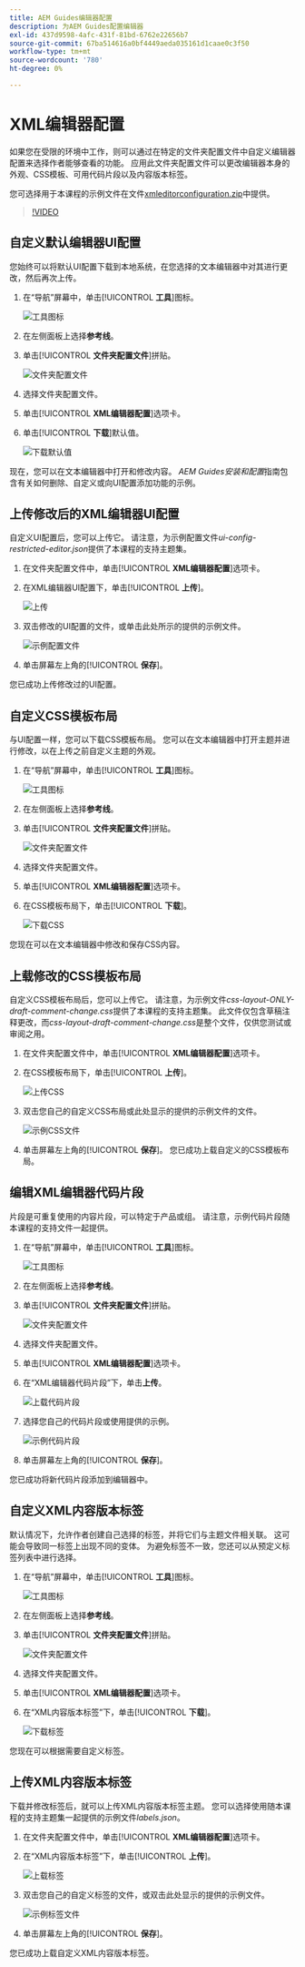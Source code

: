 ```yaml
---
title: AEM Guides编辑器配置
description: 为AEM Guides配置编辑器
exl-id: 437d9598-4afc-431f-81bd-6762e22656b7
source-git-commit: 67ba514616a0bf4449aeda035161d1caae0c3f50
workflow-type: tm+mt
source-wordcount: '780'
ht-degree: 0%

---
```


# XML编辑器配置

如果您在受限的环境中工作，则可以通过在特定的文件夹配置文件中自定义编辑器配置来选择作者能够查看的功能。 应用此文件夹配置文件可以更改编辑器本身的外观、CSS模板、可用代码片段以及内容版本标签。

您可选择用于本课程的示例文件在文件[xmleditorconfiguration.zip](assets/xmleditorconfiguration.zip)中提供。

>[!VIDEO](https://video.tv.adobe.com/v/342762?quality=12&learn=on)

## 自定义默认编辑器UI配置

您始终可以将默认UI配置下载到本地系统，在您选择的文本编辑器中对其进行更改，然后再次上传。

1. 在“导航”屏幕中，单击&#x200B;[!UICONTROL **工具**]&#x200B;图标。

   ![工具图标](images/reuse/tools-icon.png)

1. 在左侧面板上选择&#x200B;**参考线**。

1. 单击&#x200B;[!UICONTROL **文件夹配置文件**]&#x200B;拼贴。

   ![文件夹配置文件](images/reuse/folder-profiles-tile.png)

1. 选择文件夹配置文件。

1. 单击&#x200B;[!UICONTROL **XML编辑器配置**]&#x200B;选项卡。

1. 单击&#x200B;[!UICONTROL **下载**]&#x200B;默认值。

   ![下载默认值](images/lesson-4/download-default.png)

现在，您可以在文本编辑器中打开和修改内容。 _AEM Guides安装和配置_&#x200B;指南包含有关如何删除、自定义或向UI配置添加功能的示例。

## 上传修改后的XML编辑器UI配置

自定义UI配置后，您可以上传它。 请注意，为示例配置文件&#x200B;_ui-config-restricted-editor.json_&#x200B;提供了本课程的支持主题集。

1. 在文件夹配置文件中，单击&#x200B;[!UICONTROL **XML编辑器配置**]&#x200B;选项卡。

1. 在XML编辑器UI配置下，单击&#x200B;[!UICONTROL **上传**]。

   ![上传](images/lesson-4/upload.png)

1. 双击修改的UI配置的文件，或单击此处所示的提供的示例文件。

   ![示例配置文件](images/lesson-4/sample-config-file.png)

1. 单击屏幕左上角的&#x200B;[!UICONTROL **保存**]。

您已成功上传修改过的UI配置。

## 自定义CSS模板布局

与UI配置一样，您可以下载CSS模板布局。 您可以在文本编辑器中打开主题并进行修改，以在上传之前自定义主题的外观。

1. 在“导航”屏幕中，单击&#x200B;[!UICONTROL **工具**]&#x200B;图标。

   ![工具图标](images/reuse/tools-icon.png)

1. 在左侧面板上选择&#x200B;**参考线**。

1. 单击&#x200B;[!UICONTROL **文件夹配置文件**]&#x200B;拼贴。

   ![文件夹配置文件](images/reuse/folder-profiles-tile.png)

1. 选择文件夹配置文件。

1. 单击&#x200B;[!UICONTROL **XML编辑器配置**]&#x200B;选项卡。

1. 在CSS模板布局下，单击&#x200B;[!UICONTROL **下载**]。

   ![下载CSS](images/lesson-4/download-css.png)

您现在可以在文本编辑器中修改和保存CSS内容。

## 上载修改的CSS模板布局

自定义CSS模板布局后，您可以上传它。 请注意，为示例文件&#x200B;_css-layout-ONLY-draft-comment-change.css_&#x200B;提供了本课程的支持主题集。 此文件仅包含草稿注释更改，而&#x200B;_css-layout-draft-comment-change.css_&#x200B;是整个文件，仅供您测试或审阅之用。

1. 在文件夹配置文件中，单击&#x200B;[!UICONTROL **XML编辑器配置**]&#x200B;选项卡。

1. 在CSS模板布局下，单击&#x200B;[!UICONTROL **上传**]。

   ![上传CSS](images/lesson-4/upload-css.png)

1. 双击您自己的自定义CSS布局或此处显示的提供的示例文件的文件。

   ![示例CSS文件](images/lesson-4/sample-css-file.png)

1. 单击屏幕左上角的&#x200B;[!UICONTROL **保存**]。
您已成功上载自定义的CSS模板布局。

## 编辑XML编辑器代码片段

片段是可重复使用的内容片段，可以特定于产品或组。 请注意，示例代码片段随本课程的支持文件一起提供。

1. 在“导航”屏幕中，单击&#x200B;[!UICONTROL **工具**]&#x200B;图标。

   ![工具图标](images/reuse/tools-icon.png)

1. 在左侧面板上选择&#x200B;**参考线**。

1. 单击&#x200B;[!UICONTROL **文件夹配置文件**]&#x200B;拼贴。

   ![文件夹配置文件](images/reuse/folder-profiles-tile.png)

1. 选择文件夹配置文件。

1. 单击&#x200B;[!UICONTROL **XML编辑器配置**]&#x200B;选项卡。

1. 在“XML编辑器代码片段”下，单击&#x200B;**上传**。

   ![上载代码片段](images/lesson-4/upload-snippets.png)

1. 选择您自己的代码片段或使用提供的示例。

   ![示例代码片段](images/lesson-4/sample-snippet.png)

1. 单击屏幕左上角的&#x200B;[!UICONTROL **保存**]。

您已成功将新代码片段添加到编辑器中。

## 自定义XML内容版本标签

默认情况下，允许作者创建自己选择的标签，并将它们与主题文件相关联。 这可能会导致同一标签上出现不同的变体。 为避免标签不一致，您还可以从预定义标签列表中进行选择。

1. 在“导航”屏幕中，单击&#x200B;[!UICONTROL **工具**]&#x200B;图标。

   ![工具图标](images/reuse/tools-icon.png)

1. 在左侧面板上选择&#x200B;**参考线**。

1. 单击&#x200B;[!UICONTROL **文件夹配置文件**]&#x200B;拼贴。

   ![文件夹配置文件](images/reuse/folder-profiles-tile.png)

1. 选择文件夹配置文件。

1. 单击&#x200B;[!UICONTROL **XML编辑器配置**]&#x200B;选项卡。

1. 在“XML内容版本标签”下，单击&#x200B;[!UICONTROL **下载**]。

   ![下载标签](images/lesson-4/download-labels.png)

您现在可以根据需要自定义标签。

## 上传XML内容版本标签

下载并修改标签后，就可以上传XML内容版本标签主题。 您可以选择使用随本课程的支持主题集一起提供的示例文件&#x200B;_labels.json_。

1. 在文件夹配置文件中，单击&#x200B;[!UICONTROL **XML编辑器配置**]&#x200B;选项卡。

1. 在“XML内容版本标签”下，单击&#x200B;[!UICONTROL **上传**]。

   ![上载标签](images/lesson-4/upload-labels.png)

1. 双击您自己的自定义标签的文件，或双击此处显示的提供的示例文件。

   ![示例标签文件](images/lesson-4/sample-labels-file.png)

1. 单击屏幕左上角的&#x200B;[!UICONTROL **保存**]。

您已成功上载自定义XML内容版本标签。

